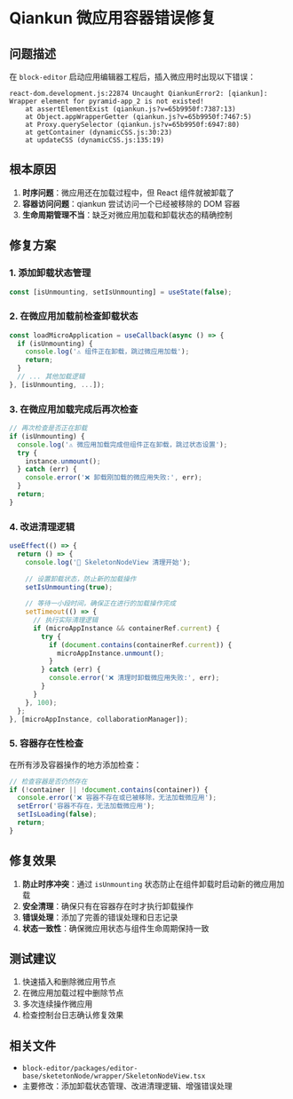 # Qiankun 微应用容器错误修复

## 问题描述

在 `block-editor` 启动应用编辑器工程后，插入微应用时出现以下错误：

```
react-dom.development.js:22874 Uncaught QiankunError2: [qiankun]: Wrapper element for pyramid-app_2 is not existed!
    at assertElementExist (qiankun.js?v=65b9950f:7387:13)
    at Object.appWrapperGetter (qiankun.js?v=65b9950f:7467:5)
    at Proxy.querySelector (qiankun.js?v=65b9950f:6947:80)
    at getContainer (dynamicCSS.js:30:23)
    at updateCSS (dynamicCSS.js:135:19)
```

## 根本原因

1. **时序问题**：微应用还在加载过程中，但 React 组件就被卸载了
2. **容器访问问题**：qiankun 尝试访问一个已经被移除的 DOM 容器
3. **生命周期管理不当**：缺乏对微应用加载和卸载状态的精确控制

## 修复方案

### 1. 添加卸载状态管理

```typescript
const [isUnmounting, setIsUnmounting] = useState(false);
```

### 2. 在微应用加载前检查卸载状态

```typescript
const loadMicroApplication = useCallback(async () => {
  if (isUnmounting) {
    console.log('⚠️ 组件正在卸载，跳过微应用加载');
    return;
  }
  // ... 其他加载逻辑
}, [isUnmounting, ...]);
```

### 3. 在微应用加载完成后再次检查

```typescript
// 再次检查是否正在卸载
if (isUnmounting) {
  console.log('⚠️ 微应用加载完成但组件正在卸载，跳过状态设置');
  try {
    instance.unmount();
  } catch (err) {
    console.error('❌ 卸载刚加载的微应用失败:', err);
  }
  return;
}
```

### 4. 改进清理逻辑

```typescript
useEffect(() => {
  return () => {
    console.log('🧹 SkeletonNodeView 清理开始');
    
    // 设置卸载状态，防止新的加载操作
    setIsUnmounting(true);
    
    // 等待一小段时间，确保正在进行的加载操作完成
    setTimeout(() => {
      // 执行实际清理逻辑
      if (microAppInstance && containerRef.current) {
        try {
          if (document.contains(containerRef.current)) {
            microAppInstance.unmount();
          }
        } catch (err) {
          console.error('❌ 清理时卸载微应用失败:', err);
        }
      }
    }, 100);
  };
}, [microAppInstance, collaborationManager]);
```

### 5. 容器存在性检查

在所有涉及容器操作的地方添加检查：

```typescript
// 检查容器是否仍然存在
if (!container || !document.contains(container)) {
  console.error('❌ 容器不存在或已被移除，无法加载微应用');
  setError('容器不存在，无法加载微应用');
  setIsLoading(false);
  return;
}
```

## 修复效果

1. **防止时序冲突**：通过 `isUnmounting` 状态防止在组件卸载时启动新的微应用加载
2. **安全清理**：确保只有在容器存在时才执行卸载操作
3. **错误处理**：添加了完善的错误处理和日志记录
4. **状态一致性**：确保微应用状态与组件生命周期保持一致

## 测试建议

1. 快速插入和删除微应用节点
2. 在微应用加载过程中删除节点
3. 多次连续操作微应用
4. 检查控制台日志确认修复效果

## 相关文件

- `block-editor/packages/editor-base/sketetonNode/wrapper/SkeletonNodeView.tsx`
- 主要修改：添加卸载状态管理、改进清理逻辑、增强错误处理

